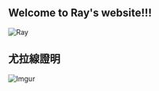 ## Welcome to Ray's website!!!

![Ray](https://i.imgur.com/jLTjC4c.jpg)

## 尤拉線證明

![Imgur](https://i.imgur.com/YIEd95b.png)
